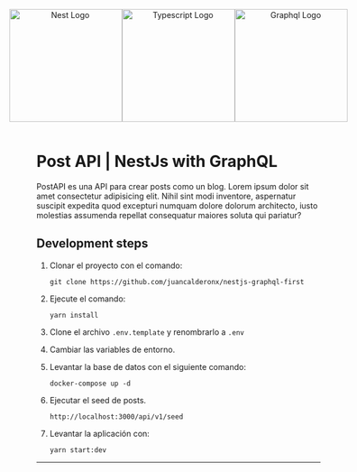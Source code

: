 <div style="display:flex; justify-content: center;">
  <p align="center">
    <a href="http://nestjs.com/" target="blank"><img src="https://nestjs.com/img/logo-small.svg" width="200" alt="Nest Logo" /></a>
  </p>
  <p align="center">
    <a href="https://graphql.org/" target="blank"><img src="https://upload.wikimedia.org/wikipedia/commons/thumb/4/4c/Typescript_logo_2020.svg/512px-Typescript_logo_2020.svg.png?20221110153201" width="200" alt="Typescript Logo" /></a>
  </p>
  <p align="center">
    <a href="https://graphql.org/" target="blank"><img src="https://upload.wikimedia.org/wikipedia/commons/thumb/1/17/GraphQL_Logo.svg/512px-GraphQL_Logo.svg.png?20161105194737" width="200" alt="Graphql Logo" /></a>
  </p>
</div>

# Post API | NestJs with GraphQL
PostAPI es una API para crear posts como un blog. Lorem ipsum dolor sit amet consectetur adipisicing elit. Nihil sint modi inventore, aspernatur suscipit expedita quod excepturi numquam dolore dolorum architecto, iusto molestias assumenda repellat consequatur maiores soluta qui pariatur?

## Development steps

1. Clonar el proyecto con el comando:
    ```
    git clone https://github.com/juancalderonx/nestjs-graphql-first
    ```  

2. Ejecute el comando:
    ```
    yarn install
    ```

3. Clone el archivo ```.env.template``` y renombrarlo a ```.env```

4. Cambiar las variables de entorno.

5. Levantar la base de datos con el siguiente comando:
   
    ```
    docker-compose up -d
    ``` 

6. Ejecutar el seed de posts.
   
    ```
    http://localhost:3000/api/v1/seed
    ``` 

7. Levantar la aplicación con:
    ```
    yarn start:dev
    ```

---